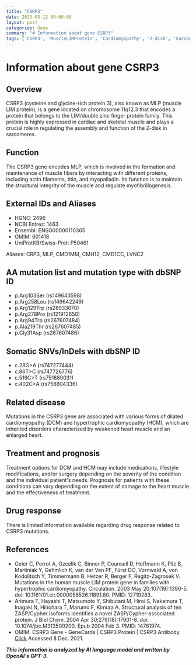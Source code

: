 ```yaml
---
title: "CSRP3"
date: 2023-05-12 00:00:00
layout: post
categories: Gene
summary: "# Information about gene CSRP3"
tags: ['CSRP3', 'MuscleLIMProtein', 'Cardiomyopathy', 'Z-disk', 'Sarcomeres', 'Mutation', 'Treatment', 'Prognosis']
---
```


# Information about gene CSRP3

## Overview
CSRP3 (cysteine and glycine-rich protein 3), also known as MLP (muscle LIM protein), is a gene located on chromosome 11q12.3 that encodes a protein that belongs to the LIM/double zinc finger protein family. This protein is highly expressed in cardiac and skeletal muscle and plays a crucial role in regulating the assembly and function of the Z-disk in sarcomeres.

## Function
The CSRP3 gene encodes MLP, which is involved in the formation and maintenance of muscle fibers by interacting with different proteins, including actin filaments, titin, and myopalladin. Its function is to maintain the structural integrity of the muscle and regulate myofibrillogenesis.

## External IDs and Aliases
- HGNC: 2496
- NCBI Entrez: 1463
- Ensembl: ENSG00000110365
- OMIM: 601418
- UniProtKB/Swiss-Prot: P50461 

Aliases: CRP3, MLP, CMD1MM, CMH12, CMD1CC, LVNC2

## AA mutation list and mutation type with dbSNP ID
- p.Arg103Ser (rs149643598)
- p.Arg258Leu (rs149642249)
- p.Arg129Trp (rs28933070)
- p.Arg278Pro (rs121912650)
- p.Arg94Trp (rs267607484)
- p.Ala219Thr (rs267607485)
- p.Gly31Asp (rs267607486)

## Somatic SNVs/InDels with dbSNP ID
- c.28G>A (rs747277444)
- c.86T>C (rs747726776)
- c.519C>T (rs751880031)
- c.402C>A (rs758804336)

## Related disease
Mutations in the CSRP3 gene are associated with various forms of dilated cardiomyopathy (DCM) and hypertrophic cardiomyopathy (HCM), which are inherited disorders characterized by weakened heart muscle and an enlarged heart.

## Treatment and prognosis
Treatment options for DCM and HCM may include medications, lifestyle modifications, and/or surgery depending on the severity of the condition and the individual patient's needs. Prognosis for patients with these conditions can vary depending on the extent of damage to the heart muscle and the effectiveness of treatment.

## Drug response
There is limited information available regarding drug response related to CSRP3 mutations.

## References
- Geier C, Perrot A, Ozcelik C, Binner P, Counsell D, Hoffmann K, Pilz B, Martiniak Y, Gehmlich K, van der Ven PF, Fürst DO, Vornwald A, von Kodolitsch Y, Timmermann B, Hetzer R, Berger F, Regitz-Zagrosek V. Mutations in the human muscle LIM protein gene in families with hypertrophic cardiomyopathy. Circulation. 2003 May 20;107(19):1390-5. doi: 10.1161/01.cir.0000056526.11891.80. PMID: 12719283.
- Arimura T, Hayashi T, Matsumoto Y, Shibutani M, Hiroi S, Nakamura T, Inagaki N, Hinohara T, Marumo F, Kimura A. Structural analysis of ten ZASP/Cypher isoforms identifies a novel ZASP/Cypher-associated protein. J Biol Chem. 2004 Apr 30;279(18):17901-8. doi: 10.1074/jbc.M313500200. Epub 2004 Feb 3. PMID: 14761974.
- OMIM. CSRP3 Gene - GeneCards | CSRP3 Protein | CSRP3 Antibody. [Click](https://www.genecards.org/cgi-bin/carddisp.pl?gene=CSRP3.) Accessed 8 Dec. 2021.

**_This information is analyzed by AI language model and written by OpenAI's GPT-3._**